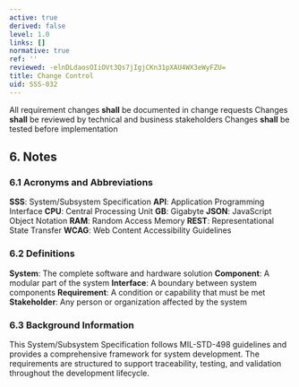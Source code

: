 ```yaml
---
active: true
derived: false
level: 1.0
links: []
normative: true
ref: ''
reviewed: -elnDLdaosOIiOVt3Qs7jIgjCKn31pXAU4WX3eWyFZU=
title: Change Control
uid: SSS-032
---
```


All requirement changes **shall** be documented in change requests
Changes **shall** be reviewed by technical and business stakeholders
Changes **shall** be tested before implementation

## 6. Notes

### 6.1 Acronyms and Abbreviations
**SSS**: System/Subsystem Specification
**API**: Application Programming Interface
**CPU**: Central Processing Unit
**GB**: Gigabyte
**JSON**: JavaScript Object Notation
**RAM**: Random Access Memory
**REST**: Representational State Transfer
**WCAG**: Web Content Accessibility Guidelines

### 6.2 Definitions
**System**: The complete software and hardware solution
**Component**: A modular part of the system
**Interface**: A boundary between system components
**Requirement**: A condition or capability that must be met
**Stakeholder**: Any person or organization affected by the system

### 6.3 Background Information

This System/Subsystem Specification follows MIL-STD-498 guidelines and provides a comprehensive framework for system development. The requirements are structured to support traceability, testing, and validation throughout the development lifecycle.